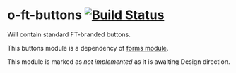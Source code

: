 o-ft-buttons [![Build Status](https://travis-ci.org/Financial-Times/o-ft-buttons.png?branch=master)](https://travis-ci.org/Financial-Times/o-ft-buttons)
============

Will contain standard FT-branded buttons.

This buttons module is a dependency of [forms module](https://github.com/Financial-Times/o-ft-forms).

This module is marked as _not implemented_ as it is awaiting Design direction.